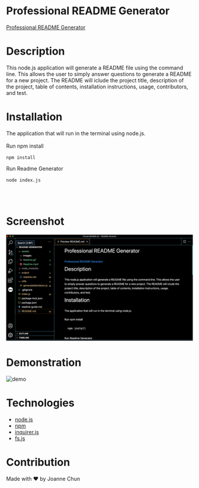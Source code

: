 # Professional README Generator

[Professional README Generator](https://github.com/jojochun/README-Generator)

# Description

This node.js application will generate a README file using the command line. This allows the user to simply answer questions to generate a README for a new project. The README will iclude the project title, description of the project, table of contents, installation instructions, usage, contributors, and test.

# Installation

The application that will run in the terminal using node.js.<br /><br />
Run npm install

```shell
npm install
```

Run Readme Generator

```shell
node index.js
```

<br>
<br>

# Screenshot

![a screenshot of my app](./assets/images/README.png)

# Demonstration

![demo](.https://watch.screencastify.com/v/HNsPDcvQiwDZGIKNLdP9)

# Technologies

- [node.js](https://nodejs.org/)
- [npm](https://www.npmjs.com/)
- [inquirer.js](https://www.npmjs.com/package/inquirer)
- [fs.js](https://www.npmjs.com/package/fs)

# Contribution

Made with ❤️ by Joanne Chun
